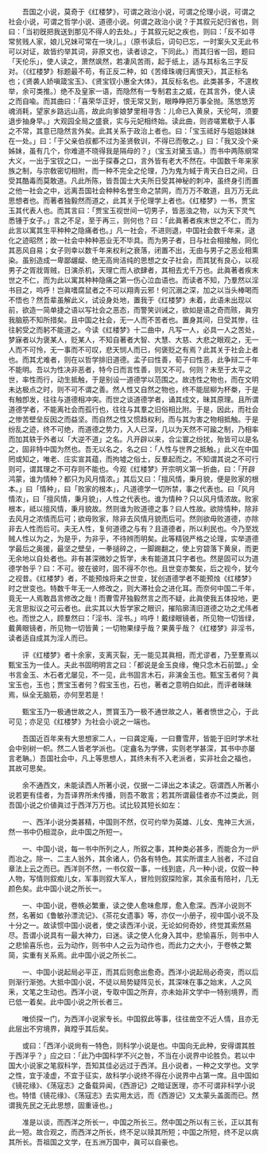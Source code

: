 <!-- { "loadSidebar": true } -->
　　吾国之小说，莫奇于《红楼梦》，可谓之政治小说，可谓之伦理小说，可谓之社会小说，可谓之哲学小说、道德小说。何谓之政治小说？于其叙元妃归省也，则曰：「当初旣把我送到那见不得人的去处。」于其叙元妃之疾也，则曰：「反不如寻常贫贱人家，娘儿兄妹可常在一块儿。」（原书读后，词句已忘，一时案头又无此书可以对证，故皆约举其词，非原文也，读者谅之，下同此。）而其归省一回，题曰「天伦乐」，使人读之，萧然飒然，若凄风苦雨，起于纸上，适与其标名三字反对。（《红楼梦》标题最不苟，有正反二种，如《苦绛珠魂归离恨天》，其正标名也；《贤袭人娇嗔箴宝玉》、《贤宝钗小惠全大体》，其反标名也。此类甚多，不遑枚举，余可类推。）绝不及皇家一语，而隐然有一专制君主之威，在其言外，使人读之而自喩。而其曲曰：「喜荣华正好，恨无常又到，眼睁睁把万事全抛。荡悠悠芳魂消耗，望家乡路远山高，故此向爹娘梦里相寻吿：儿命已入黄泉，天伦呵，须要退步抽身早。」大观园全局之盛衰，实与元妃相终始。读此曲，则咨嗟累欷于人事之不常，其意已隐然言外矣。此其关系于政治上者也。曰：「宝玉祗好与姐姐妹妹在一处。」曰：「于父亲伯叔都不过为圣贤敎训，不得已而敬之。」曰：「我又没个亲姊妹，虽有几个，你难道不晓得我是隔母的？」（宝玉对黛玉语。）而书中两陈纲常大义，一出于宝钗之口，一出于探春之口，言外皆有老大不然在。中国数千年来家族之制，与宗敎密切相附，而一种不完全之伦理，乃为鬼为蜮于靑天白日之间，日受其酷毒而莫敢道。凡此所陈，皆吾国士大夫所日受其神秘的刺冲，虽终身引而置之他一社会之中，远离吾国社会种种名誉生命之禁网，而万万不敢道，且万万无此思想者也。而著者独毅然而道之，此其关于伦理学上者也。《红楼梦》一书，贾宝玉其代表人也。而其言曰：「贾宝玉视世间一切男子，皆恶浊之物，以为天下灵气悉锺于女子。」言之不足，至于再三，则何也？曰：「此眞著者疾末世之不仁，而为此言以寓其生平种种之隐痛者也。」凡一社会，不进则退，中国社会数千年来，退化之迹昭然；故一社会中种种恶业无不毕具。而为男子者，日与社会相接触，同化其恶风自易；女子则幸以数千年来权利之衰落，闭置不出，无由与男子之恶业相熏染。虽别造成一卑鄙龌龊、绝无高尙洁纯的思想之女子社会，而其犹有良心，以视男子之胥戕胥贼，日演杀机，天理亡而人欲肆者，其相去尤千万也。此眞著者疾末世之不仁，而为此以寓其种种隐痛之第一伤心泣血语也。而读者不知，乃羣然以淫书目之，呜呼！岂眞嗜腐鼠者之不可以翔靑云邪！何沉溺之深，加之以当头棒喝而不悟也？然吾辈虽解此义，试设身处地，置我于《红楼梦》未着，此语未出现以前，欲造一简单捷之语以写社会之恶态，而警笑训诫之，欲如是语之奇而赅，眞穷我脑筋不知所措矣。且中国之社会，无一人而不苦者也。置身其间，日受其惨，往往躬受之而躬不能道之。今读《红楼梦》十二曲中，凡写一人，必具一人之苦处，梦寐者以为褒某人，贬某人，不知自著者大智、大慧、大慈、大悲之眼观之，无一人而不可怜，无一事而不可叹，悲天悯人而已，何褒贬之有焉？此其关于社会上者也。而其尤难者，则在以哲学排旧道德。孟子曰性善，荀子曰性恶，此争辩二千年不能明。吾以为性决非恶者，特今日而言性善，则又不可。何则？未至于太平之世，率性而行，动生抵触，于是别设一道德学以范围之。故违性之物也，而在文明未达极点之时，则不可不谓之善。然人性又自然之物也，终不能屈柳为杯桊，于是有触卽发，往往与道德相冲突。而世之谈道德学者，诵其成文，昧其原理。且所谓道德学者，不能离社会而孤行也，往往与其羣之旧俗相比附。于是，因此，而社会之惨苦壁垒反因之而益坚。而自然之性又惯趋权利，而与其为害之物相抵触。于是纷乱之迹，终不可绝，而道德之势力，入人已深，几以为天然不可踰之制，乃相率而加其轶于外者以「大逆不道」之名。凡开辟以来，合尘寰之纷扰，殆皆可以是名之，固非特中国为然也。吾无以名之，名之曰：「人性与世界之抵触。」此义在中国罔或知之，唯老、庄实宣其蕴，而拘墟之俗士，反羣起而之。不知谓其说之不可行则可，谓其理之不可存则不能也。今观《红楼梦》开宗明义第一折曲，曰：「开辟鸿蒙，谁为情种？都只为风月情浓。」其后又曰：「擅风情，秉月貌，便是败家的根本。」曰「情种」，曰「败家的根本」，凡道德学一切所禁，事之代表也。曰「风月情浓」，曰「擅风情，秉月貌」，人性之代表也。谁为情种？只以风月情浓故。败家根本，祗以擅风情，秉月貌故。然则谁为败道德之事？曰人性故。欲除情种，除非去风月之浓情而后可；欲毋败家，除非去风情月貌而后可。然则欲毋败道德，亦除非去人性而后可。夫无人性，复何道德之与有？且道德者，所以利民也。今乃至戕贼人性以为之，为是乎，为非乎，不待辨而明矣。此等精锐严格之论理，实举道德学最后之奥援，最坚之壁垒，一拳搥碎之，一脚踢翻之，使上穷碧落下黄泉，而更无余地以自处者也。非有甚深微妙之哲学，未有能道其只字者也。然是固可以为道德学咎乎？曰：不可。彼在彼时，固不得不尔也。且世变亦繁矣，后之视今，犹今之视昔。《红楼梦》者，不能预烛将来之世变，犹创道德学者不能预烛《红楼梦》时之世变也。特数千年无一人修改之，则大滞社会之进化耳。而奈何中国二千年，竟无一人焉敢昌言修改之哉！而曹雪芹独毅然言之而不疑，此眞使我五体投地，更无言思拟议之可云者也。此实其以大哲学家之眼识，摧陷廓淸旧道德之功之尤伟者也。而世之人，顾羣然曰：「淫书、淫书。」呜呼！戴绿眼镜者，所见物一切皆绿，戴黄眼镜者，所见物一切皆黄；一切物果绿乎哉？果黄乎哉？《红楼梦》非淫书，读者适自成其为淫人而已。 

　　评《红楼梦》者十余家，支离灭裂，无一能见其眞相，而尤谬者，乃至羣焉以甄宝玉为一佳人。夫此书固明明言之曰：「都说是金玉良缘，俺只念木石前盟。」全书言金玉、木石者尤屡见，不一见，此书固言木石，非演金玉也。甄宝玉者何？眞宝玉也，玉也；贾宝玉者何？假宝玉也，石也，著者之意明白如此，而评者昧昧焉，纵全无脑筋，亦何至若是！ 

　　甄宝玉乃一极通世故之人，贾寳玉乃一极不通世故之人，著者愤世之心，于此可见；亦足见《红楼梦》为社会小说之一端也。 

　　吾国近百年来有大思想家二人，一曰龚定庵，一曰曹雪芹，皆能于旧时学术社会中别树一帜。然二人皆老学派也。（定盦名为学佛，实则老学甚深，其书中亦屡言老聃。）吾国社会中，凡上等思想人，其终未有不入老派者，实非社会之福也，其故可思矣。 

　　余不通西文，未能读西人所著小说，仅据一二译出之本读之。窃谓西人所著小说若更有佳者，为吾译界所未传播，则吾不敢言；若其所谓最佳者亦不过类此，则吾国小说之价値眞过于西洋万万也。试比较其短长如左： 

　　一、西洋小说分类甚精，中国则不然，仅可约举为英雄、儿女、鬼神三大派，然一书中仍相混杂，此中国之所短一。 

　　一、中国小说，每一书中所列之人，所叙之事，其种类必甚多，而能合为一炉而冶之。除一、二主人翁外，其余诸人，仍各有特色。其实所谓主人翁者，不过自章法上云之而已。西洋则不然，一书仅叙一事，一线到底，凡一种小说，仅叙一种人物，写情则叙痴儿女，军事则叙大军人，冒险则叙探险家，其余虽有陪衬，几无颜色矣。此中国小说之所长一。 

　　一、中国小说，卷帙必繁重，读之使人愈味愈厚，愈入愈深。西洋小说则不然，名著如《鲁敏孙漂流记》、《茶花女遗事》等，亦仅一小册子，视中国小说不及十分之一。故读惯中国小说者，使之读西洋小说，无论如何奇妙，终觉其索然易尽。吾谓小说具有一最大神力，曰迷。读之使人化身入其中，悲愉喜乐，则书中人之悲愉喜乐也，云为动作，则书中人之云为动作也，而此力之大小，于卷帙之繁简，实重有关系焉。此中国小说之所长二。 

　　一、中国小说起局必平正，而其后则愈出愈奇。西洋小说起局必奇突，而以后则渐行渐弛。大抵中国小说，不徒以局势疑阵见长，其深味在事之始末，人之风釆，文笔之生动也。西洋小说，专取中国之所弃，亦未始非文学中一特别境界，而已低一着矣。此中国小说之所长者三。 

　　唯侦探一门，为西洋小说家专长。中国叙此等事，往往凿空不近人情，且亦无此层出不穷境界，眞瞠乎其后矣。 

　　或曰：「西洋小说尙有一特色，则科学小说是也。中国向无此种，安得谓其胜于西洋乎？」应之曰：「此乃中国科学不兴之咎，不当在小说界中论胜负。若以中国大小说家之笔叙科学，吾知其佳必远过于西洋。且小说者，一种之文学也。文学之性，宜于凌虚，不宜于征实，故科学小说终不得在小说界中占第一席。且中国如《镜花缘》、《荡寇志》之备载异闻，《西游记》之暗证医理，亦不可谓非科学小说也。特惜《镜花缘》、《荡寇志》去实用太远，而《西游记》又太蒙头盖面而已。然谓我先民之无此思想，固重诬也。」 

　　准是以谈，而西洋之所长一，中国之所长三。然中国之所以有三长，正以其有此一短。故合观之，而西洋之所长，终不足以赎其所短；中国之所短，终不足以病其所长。吾祖国之文学，在五洲万国中，眞可以自豪也。 

